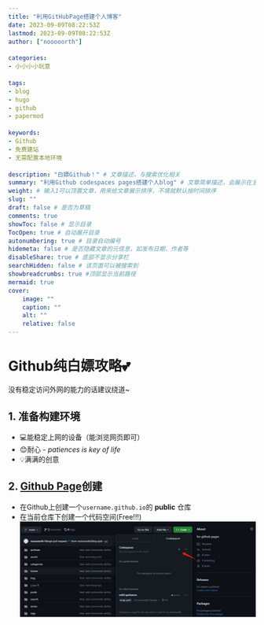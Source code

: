 ```yaml
---
title: "利用GitHubPage搭建个人博客"
date: 2023-09-09T08:22:53Z
lastmod: 2023-09-09T08:22:53Z
author: ["nooooorth"]

categories:
- 小小小小玩意

tags:
- blog
- hugo
- github
- papermod

keywords:
- Github
- 免费建站
- 无需配置本地环境

description: "白嫖Github！" # 文章描述，与搜索优化相关
summary: "利用Github codespaces pages搭建个人blog" # 文章简单描述，会展示在主页
weight: # 输入1可以顶置文章，用来给文章展示排序，不填就默认按时间排序
slug: ""
draft: false # 是否为草稿
comments: true
showToc: false # 显示目录
TocOpen: true # 自动展开目录
autonumbering: true # 目录自动编号
hidemeta: false # 是否隐藏文章的元信息，如发布日期、作者等
disableShare: true # 底部不显示分享栏
searchHidden: false # 该页面可以被搜索到
showbreadcrumbs: true #顶部显示当前路径
mermaid: true
cover:
    image: ""
    caption: ""
    alt: ""
    relative: false
---
```

# Github纯白嫖攻略💕

没有稳定访问外网的能力的话建议绕道~

## 1. 准备构建环境
- 💻能稳定上网的设备（能浏览网页即可）
- 😊耐心 - *patiences is key of life*
- 💡满满的创意

## 2. [Github Page](https://pages.github.com/)创建
- 在Github上创建一个`username.github.io`的 **public** 仓库
- 在当前仓库下创建一个代码空间(Free!!!)
![点击+号创建](image-1.png)


## 
<!-- more --> 
